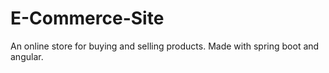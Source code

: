 # E-Commerce-Site
An online store for buying and selling products. Made with spring boot and angular.

